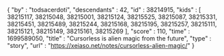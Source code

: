 {
  "by" : "todsacerdoti",
  "descendants" : 42,
  "id" : 38214915,
  "kids" : [ 38215117, 38215048, 38215001, 38215124, 38215525, 38215087, 38215331, 38215451, 38215489, 38215244, 38215168, 38215195, 38215257, 38215111, 38215121, 38215149, 38215161, 38215269 ],
  "score" : 110,
  "time" : 1699589050,
  "title" : "Cursorless is alien magic from the future",
  "type" : "story",
  "url" : "https://xeiaso.net/notes/cursorless-alien-magic/"
}
